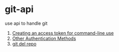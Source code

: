 git-api
=======

use api to handle git

1. [Creating an access token for command-line use](https://help.github.com/articles/creating-an-access-token-for-command-line-use/)
2. [Other Authentication Methods](https://developer.github.com/v3/auth/#basic-authentication)
3. [git del repo](https://developer.github.com/v3/repos/#delete-a-repository)

